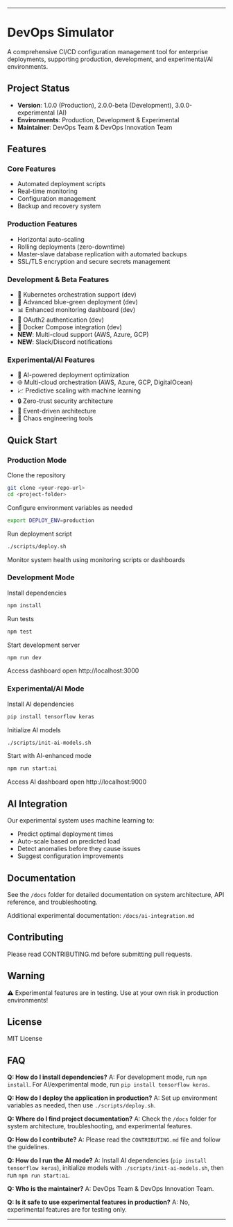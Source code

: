 ***
# DevOps Simulator

A comprehensive CI/CD configuration management tool for enterprise deployments, supporting production, development, and experimental/AI environments.

## Project Status

- **Version**: 1.0.0 (Production), 2.0.0-beta (Development), 3.0.0-experimental (AI)
- **Environments**: Production, Development \& Experimental
- **Maintainer**: DevOps Team \& DevOps Innovation Team


## Features

### Core Features

- Automated deployment scripts
- Real-time monitoring
- Configuration management
- Backup and recovery system


### Production Features

- Horizontal auto-scaling
- Rolling deployments (zero-downtime)
- Master-slave database replication with automated backups
- SSL/TLS encryption and secure secrets management


### Development \& Beta Features

- 🚀 Kubernetes orchestration support (dev)
- 🔄 Advanced blue-green deployment (dev)
- 📊 Enhanced monitoring dashboard (dev)
- 🔐 OAuth2 authentication (dev)
- 🐳 Docker Compose integration (dev)
- **NEW**: Multi-cloud support (AWS, Azure, GCP)
- **NEW**: Slack/Discord notifications


### Experimental/AI Features

- 🤖 AI-powered deployment optimization
- 🌐 Multi-cloud orchestration (AWS, Azure, GCP, DigitalOcean)
- 📈 Predictive scaling with machine learning
- 🔒 Zero-trust security architecture
- 🌊 Event-driven architecture
- 🎯 Chaos engineering tools


## Quick Start

### Production Mode

Clone the repository

```bash
git clone <your-repo-url>
cd <project-folder>
```

Configure environment variables as needed

```bash
export DEPLOY_ENV=production
```

Run deployment script

```bash
./scripts/deploy.sh
```

Monitor system health using monitoring scripts or dashboards

### Development Mode

Install dependencies

```bash
npm install
```

Run tests

```bash
npm test
```

Start development server

```bash
npm run dev
```

Access dashboard
open http://localhost:3000

### Experimental/AI Mode

Install AI dependencies

```bash
pip install tensorflow keras
```

Initialize AI models

```bash
./scripts/init-ai-models.sh
```

Start with AI-enhanced mode

```bash
npm run start:ai
```

Access AI dashboard
open http://localhost:9000

## AI Integration

Our experimental system uses machine learning to:

- Predict optimal deployment times
- Auto-scale based on predicted load
- Detect anomalies before they cause issues
- Suggest configuration improvements


## Documentation

See the `/docs` folder for detailed documentation on system architecture, API reference, and troubleshooting.

Additional experimental documentation: `/docs/ai-integration.md`

## Contributing

Please read CONTRIBUTING.md before submitting pull requests.

## Warning

⚠️ Experimental features are in testing. Use at your own risk in production environments!

## License

MIT License

## FAQ

**Q: How do I install dependencies?**
A: For development mode, run `npm install`. For AI/experimental mode, run `pip install tensorflow keras`.

**Q: How do I deploy the application in production?**
A: Set up environment variables as needed, then use `./scripts/deploy.sh`.

**Q: Where do I find project documentation?**
A: Check the `/docs` folder for system architecture, troubleshooting, and experimental features.

**Q: How do I contribute?**
A: Please read the `CONTRIBUTING.md` file and follow the guidelines.

**Q: How do I run the AI mode?**
A: Install AI dependencies (`pip install tensorflow keras`), initialize models with `./scripts/init-ai-models.sh`, then run `npm run start:ai`.

**Q: Who is the maintainer?**
A: DevOps Team \& DevOps Innovation Team.

**Q: Is it safe to use experimental features in production?**
A: No, experimental features are for testing only.
***